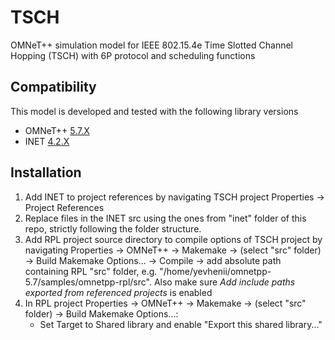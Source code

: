# TSCH

OMNeT++ simulation model for IEEE 802.15.4e Time Slotted Channel Hopping (TSCH) with 6P protocol and scheduling functions

## Compatibility

This model is developed and tested with the following library versions

*  OMNeT++ [5.7.X](https://omnetpp.org/download/)
*  INET [4.2.X](https://github.com/inet-framework/inet/releases/download/v4.2.10/inet-4.2.10-src.tgz)

## Installation
1. Add INET to project references by navigating TSCH project Properties -> Project References
2. Replace files in the INET src using the ones from "inet" folder of this repo, strictly following the folder structure.
3. Add RPL project source directory to compile options of TSCH project by navigating Properties -> OMNeT++ -> Makemake -> (select "src" folder) -> Build Makemake Options... -> Compile -> add absolute path containing RPL "src" folder, e.g. "/home/yevhenii/omnetpp-5.7/samples/omnetpp-rpl/src". Also make sure _Add include paths exported from referenced projects_ is enabled
4. In RPL project Properties -> OMNeT++ -> Makemake -> (select "src" folder) -> Build Makemake Options...: 
   - Set Target to Shared library and enable "Export this shared library..."